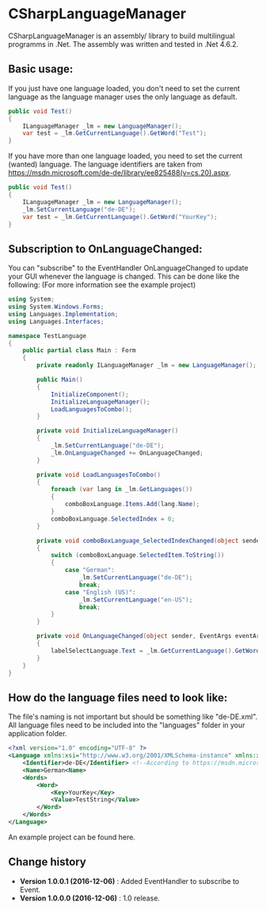 CSharpLanguageManager
====================================

CSharpLanguageManager is an assembly/ library to build multilingual programms in .Net.
The assembly was written and tested in .Net 4.6.2.


## Basic usage:
If you just have one language loaded, you don't need to set the current language as
the language manager uses the only language as default.
```csharp
public void Test()
{
	ILanguageManager _lm = new LanguageManager();
	var test = _lm.GetCurrentLanguage().GetWord("Test");
}
```
If you have more than one language loaded, you need to set the current (wanted) language.
The language identifiers are taken from https://msdn.microsoft.com/de-de/library/ee825488(v=cs.20).aspx.
```csharp
public void Test()
{
	ILanguageManager _lm = new LanguageManager();
	_lm.SetCurrentLanguage("de-DE");
	var test = _lm.GetCurrentLanguage().GetWord("YourKey");
}
```

## Subscription to OnLanguageChanged:
You can "subscribe" to the EventHandler OnLanguageChanged to update your GUI whenever the language is changed.
This can be done like the following: (For more information see the example project)

```csharp
using System;
using System.Windows.Forms;
using Languages.Implementation;
using Languages.Interfaces;

namespace TestLanguage
{
    public partial class Main : Form
    {
        private readonly ILanguageManager _lm = new LanguageManager();

        public Main()
        {
            InitializeComponent();
            InitializeLanguageManager();
            LoadLanguagesToCombo();
        }

        private void InitializeLanguageManager()
        {
            _lm.SetCurrentLanguage("de-DE");
            _lm.OnLanguageChanged += OnLanguageChanged;
        }

        private void LoadLanguagesToCombo()
        {
            foreach (var lang in _lm.GetLanguages())
            {
                comboBoxLanguage.Items.Add(lang.Name);
            }
            comboBoxLanguage.SelectedIndex = 0;
        }

        private void comboBoxLanguage_SelectedIndexChanged(object sender, EventArgs e)
        {
            switch (comboBoxLanguage.SelectedItem.ToString())
            {
                case "German":
                    _lm.SetCurrentLanguage("de-DE");
                    break;
                case "English (US)":
                    _lm.SetCurrentLanguage("en-US");
                    break;
            }
        }

        private void OnLanguageChanged(object sender, EventArgs eventArgs)
        {
            labelSelectLanguage.Text = _lm.GetCurrentLanguage().GetWord("SelectLanguage");
        }
    }
}
```

## How do the language files need to look like:
The file's naming is not important but should be something like "de-DE.xml".
All language files need to be included into the "languages" folder in your application folder.
```xml
<?xml version="1.0" encoding="UTF-8" ?>
<Language xmlns:xsi="http://www.w3.org/2001/XMLSchema-instance" xmlns:xsd="http://www.w3.org/2001/XMLSchema">
    <Identifier>de-DE</Identifier> <!--According to https://msdn.microsoft.com/de-de/library/ee825488(v=cs.20).aspx-->
	<Name>German<Name>
	<Words>
		<Word>
			<Key>YourKey</Key>
			<Value>TestString</Value>
		</Word>
	</Words>
</Language>
```

An example project can be found here.

Change history
--------------

* **Version 1.0.0.1 (2016-12-06)** : Added EventHandler to subscribe to Event.
* **Version 1.0.0.0 (2016-12-06)** : 1.0 release.